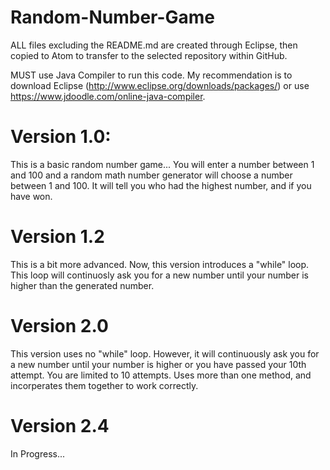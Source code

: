 # Random-Number-Game
ALL files excluding the README.md are created through Eclipse, then copied to Atom to transfer to the selected repository within GitHub. 

MUST use Java Compiler to run this code. My recommendation is to download Eclipse (http://www.eclipse.org/downloads/packages/) or use https://www.jdoodle.com/online-java-compiler.

# Version 1.0: 
This is a basic random number game...
You will enter a number between 1 and 100 and a random math number generator will choose a number between 1 and 100.
It will tell you who had the highest number, and if you have won.

# Version 1.2
This is a bit more advanced.
Now, this version introduces a "while" loop. This loop will continuosly ask you for a new number until your number is higher than the generated number.

# Version 2.0
This version uses no "while" loop. 
However, it will continuously ask you for a new number until your number is higher or you have passed your 10th attempt.
You are limited to 10 attempts.
Uses more than one method, and incorperates them together to work correctly.

# Version 2.4
In Progress...
